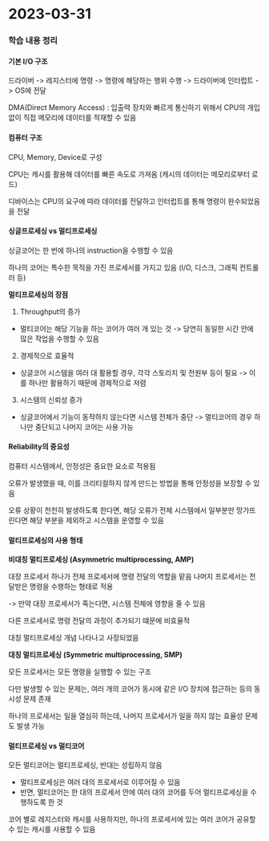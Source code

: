 # 2023-03-31

### 학습 내용 정리

#### 기본 I/O 구조

드라이버 -> 레지스터에 명령 -> 명령에 해당하는 행위 수행 -> 드라이버에 인터럽트 -> OS에 전달

DMA(Direct Memory Access) : 입출력 장치와 빠르게 통신하기 위해서 CPU의 개입 없이 직접 메모리에 데이터를 적재할 수 있음

#### 컴퓨터 구조

CPU, Memory, Device로 구성

CPU는 캐시를 활용해 데이터를 빠른 속도로 가져옴 (캐시의 데이터는 메모리로부터 로드)

디바이스는 CPU의 요구에 따라 데이터를 전달하고 인터럽트를 통해 명령이 완수되었음을 전달

#### 싱글프로세싱 vs 멀티프로세싱

싱글코어는 한 번에 하나의 instruction을 수행할 수 있음

하나의 코어는 특수한 목적을 가진 프로세서를 가지고 있음 (I/O, 디스크, 그래픽 컨트롤러 등)

**멀티프로세싱의 장점**

1. Throughput의 증가
  - 멀티코어는 해당 기능을 하는 코어가 여러 개 있는 것 -> 당연히 동일한 시간 안에 많은 작업을 수행할 수 있음
2. 경제적으로 효율적
  - 싱글코어 시스템을 여러 대 활용할 경우, 각각 스토리지 및 전원부 등이 필요 -> 이를 하나만 활용하기 때문에 경제적으로 저렴
3. 시스템의 신뢰성 증가
  - 싱글코어에서 기능이 동작하지 않는다면 시스템 전체가 중단 -> 멀티코어의 경우 하나만 중단되고 나머지 코어는 사용 가능

#### Reliability의 중요성

컴퓨터 시스템에서, 안정성은 중요한 요소로 적용됨

오류가 발생했을 때, 이를 크리티컬하지 않게 만드는 방법을 통해 안정성을 보장할 수 있음

오류 상황이 천천히 발생하도록 한다면, 해당 오류가 전체 시스템에서 일부분만 망가뜨린다면 해당 부분을 제외하고 시스템을 운영할 수 있음

#### 멀티프로세싱의 사용 형태

**비대칭 멀티프로세싱 (Asymmetric multiprocessing, AMP)**

대장 프로세서 하나가 전체 프로세서에 명령 전달의 역할을 맡음
나머지 프로세서는 전달받은 명령을 수행하는 형태로 적용

-> 만약 대장 프로세서가 죽는다면, 시스템 전체에 영향을 줄 수 있음

다른 프로세서로 명령 전달의 과정이 추가되기 떄문에 비효율적

대칭 멀티프로세싱 개념 나타나고 사장되었음

**대칭 멀티프로세싱 (Symmetric multiprocessing, SMP)**

모든 프로세서는 모든 명령을 실행할 수 있는 구조

다만 발생할 수 있는 문제는, 여러 개의 코어가 동시에 같은 I/O 장치에 접근하는 등의 동시성 문제 존재

하나의 프로세서는 일을 열심히 하는데, 나머지 프로세서가 일을 하지 않는 효율성 문제도 발생 가능

#### 멀티프로세싱 vs 멀티코어

모든 멀티코어는 멀티프로세싱, 반대는 성립하지 않음

- 멀티프로세싱은 여러 대의 프로세서로 이루어질 수 있음
- 반면, 멀티코어는 한 대의 프로세서 안에 여러 대의 코어를 두어 멀티프로세싱을 수행하도록 한 것

코어 별로 레지스터와 캐시를 사용하지만, 하나의 프로세서에 있는 여러 코어가 공유할 수 있는 캐시를 사용할 수 있음